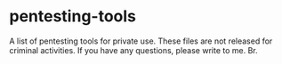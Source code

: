 # pentesting-tools
A list of pentesting tools for private use.
These files are not released for criminal activities.
If you have any questions, please write to me.
Br.
